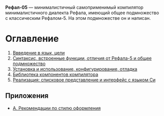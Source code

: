 **Рефал-05** — минималистичный самоприменимый компилятор минималистичного
диалекта Рефала, имеющий общее подмножество с классическим Рефалом-5.
На этом подмножестве он и написан.

Оглавление
==========
1. [Ввведение в язык, цели][1]
2. [Синтаксис, встроенные функции, отличия от Рефала-5 и общее подмножество][2]
3. [Установка и использование, конфигурирование, отладка][3]
4. [Библиотека компонентов компилятора][4]
5. [Реализация: списковое представление и интерфейс с языком Си][5]


Приложения
----------
* [А. Рекомендации по стилю оформления][A]


[1]: 1-intro.md
[2]: 2-syntax.md
[3]: 3-install-and-usage.md
[4]: 4-libraryex-components.md
[5]: 5-implementation.md
[A]: A-style-guide.md
[B]: B-syntax-grammar.md
